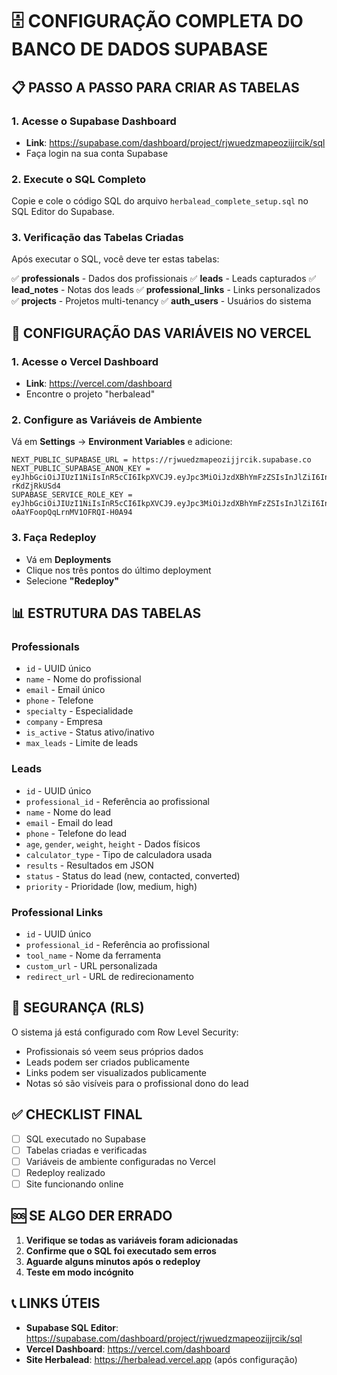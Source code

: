 # 🗄️ CONFIGURAÇÃO COMPLETA DO BANCO DE DADOS SUPABASE

## 📋 PASSO A PASSO PARA CRIAR AS TABELAS

### 1. Acesse o Supabase Dashboard
- **Link**: https://supabase.com/dashboard/project/rjwuedzmapeozijjrcik/sql
- Faça login na sua conta Supabase

### 2. Execute o SQL Completo
Copie e cole o código SQL do arquivo `herbalead_complete_setup.sql` no SQL Editor do Supabase.

### 3. Verificação das Tabelas Criadas
Após executar o SQL, você deve ter estas tabelas:

✅ **professionals** - Dados dos profissionais
✅ **leads** - Leads capturados
✅ **lead_notes** - Notas dos leads
✅ **professional_links** - Links personalizados
✅ **projects** - Projetos multi-tenancy
✅ **auth_users** - Usuários do sistema

## 🔧 CONFIGURAÇÃO DAS VARIÁVEIS NO VERCEL

### 1. Acesse o Vercel Dashboard
- **Link**: https://vercel.com/dashboard
- Encontre o projeto "herbalead"

### 2. Configure as Variáveis de Ambiente
Vá em **Settings** → **Environment Variables** e adicione:

```
NEXT_PUBLIC_SUPABASE_URL = https://rjwuedzmapeozijjrcik.supabase.co
NEXT_PUBLIC_SUPABASE_ANON_KEY = eyJhbGciOiJIUzI1NiIsInR5cCI6IkpXVCJ9.eyJpc3MiOiJzdXBhYmFzZSIsInJlZiI6InJqd3VlZHptYXBlb3ppampyY2lrIiwicm9sZSI6ImFub24iLCJpYXQiOjE3NTk5MzI3MjMsImV4cCI6MjA3NTUwODcyM30.M5CFogx19_WnT_rU86fe1FUKn6yo4Dy-rKdZjRkUSd4
SUPABASE_SERVICE_ROLE_KEY = eyJhbGciOiJIUzI1NiIsInR5cCI6IkpXVCJ9.eyJpc3MiOiJzdXBhYmFzZSIsInJlZiI6InJqd3VlZHptYXBlb3ppampyY2lrIiwicm9sZSI6InNlcnZpY2Vfcm9sZSIsImlhdCI6MTc1OTkzMjcyMywiZXhwIjoyMDc1NTA4NzIzfQ.ve6NyK_3JRdiz_X-oAaYFoopQqLrnMV1OFRQI-H0A94
```

### 3. Faça Redeploy
- Vá em **Deployments**
- Clique nos três pontos do último deployment
- Selecione **"Redeploy"**

## 📊 ESTRUTURA DAS TABELAS

### Professionals
- `id` - UUID único
- `name` - Nome do profissional
- `email` - Email único
- `phone` - Telefone
- `specialty` - Especialidade
- `company` - Empresa
- `is_active` - Status ativo/inativo
- `max_leads` - Limite de leads

### Leads
- `id` - UUID único
- `professional_id` - Referência ao profissional
- `name` - Nome do lead
- `email` - Email do lead
- `phone` - Telefone do lead
- `age`, `gender`, `weight`, `height` - Dados físicos
- `calculator_type` - Tipo de calculadora usada
- `results` - Resultados em JSON
- `status` - Status do lead (new, contacted, converted)
- `priority` - Prioridade (low, medium, high)

### Professional Links
- `id` - UUID único
- `professional_id` - Referência ao profissional
- `tool_name` - Nome da ferramenta
- `custom_url` - URL personalizada
- `redirect_url` - URL de redirecionamento

## 🔐 SEGURANÇA (RLS)

O sistema já está configurado com Row Level Security:
- Profissionais só veem seus próprios dados
- Leads podem ser criados publicamente
- Links podem ser visualizados publicamente
- Notas só são visíveis para o profissional dono do lead

## ✅ CHECKLIST FINAL

- [ ] SQL executado no Supabase
- [ ] Tabelas criadas e verificadas
- [ ] Variáveis de ambiente configuradas no Vercel
- [ ] Redeploy realizado
- [ ] Site funcionando online

## 🆘 SE ALGO DER ERRADO

1. **Verifique se todas as variáveis foram adicionadas**
2. **Confirme que o SQL foi executado sem erros**
3. **Aguarde alguns minutos após o redeploy**
4. **Teste em modo incógnito**

## 📞 LINKS ÚTEIS

- **Supabase SQL Editor**: https://supabase.com/dashboard/project/rjwuedzmapeozijjrcik/sql
- **Vercel Dashboard**: https://vercel.com/dashboard
- **Site Herbalead**: https://herbalead.vercel.app (após configuração)




